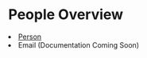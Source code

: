 # People Overview
<list>
<li><a href="02-Person.md">Person</a></li>
<li>Email <emphasis>(Documentation Coming Soon)</emphasis></li>
</list>

